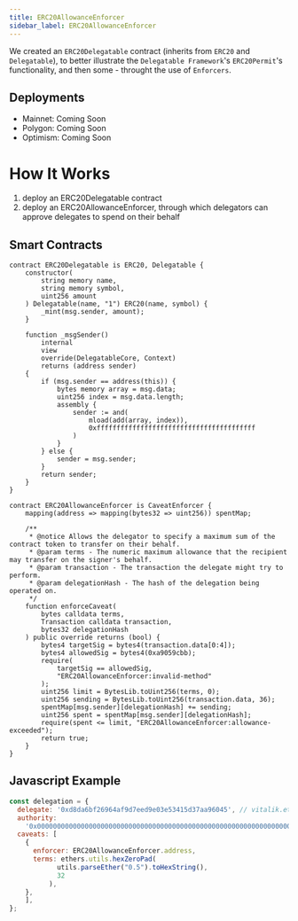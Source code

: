 ```yaml
---
title: ERC20AllowanceEnforcer
sidebar_label: ERC20AllowanceEnforcer
---
```


We created an `ERC20Delegatable` contract (inherits from `ERC20` and `Delegatable`), to better illustrate the `Delegatable Framework`'s `ERC20Permit`'s functionality, and then some - throught the use of `Enforcers`. 

## Deployments

- Mainnet: Coming Soon
- Polygon: Coming Soon
- Optimism: Coming Soon

# How It Works

1. deploy an ERC20Delegatable contract
2. deploy an ERC20AllowanceEnforcer, through which delegators can approve delegates to spend on their behalf

## Smart Contracts
```solidity
contract ERC20Delegatable is ERC20, Delegatable {
    constructor(
        string memory name,
        string memory symbol,
        uint256 amount
    ) Delegatable(name, "1") ERC20(name, symbol) {
        _mint(msg.sender, amount);
    }

    function _msgSender()
        internal
        view
        override(DelegatableCore, Context)
        returns (address sender)
    {
        if (msg.sender == address(this)) {
            bytes memory array = msg.data;
            uint256 index = msg.data.length;
            assembly {
                sender := and(
                    mload(add(array, index)),
                    0xffffffffffffffffffffffffffffffffffffffff
                )
            }
        } else {
            sender = msg.sender;
        }
        return sender;
    }
}
```

```solidity
contract ERC20AllowanceEnforcer is CaveatEnforcer {
    mapping(address => mapping(bytes32 => uint256)) spentMap;

    /**
     * @notice Allows the delegator to specify a maximum sum of the contract token to transfer on their behalf.
     * @param terms - The numeric maximum allowance that the recipient may transfer on the signer's behalf.
     * @param transaction - The transaction the delegate might try to perform.
     * @param delegationHash - The hash of the delegation being operated on.
     */
    function enforceCaveat(
        bytes calldata terms,
        Transaction calldata transaction,
        bytes32 delegationHash
    ) public override returns (bool) {
        bytes4 targetSig = bytes4(transaction.data[0:4]);
        bytes4 allowedSig = bytes4(0xa9059cbb);
        require(
            targetSig == allowedSig,
            "ERC20AllowanceEnforcer:invalid-method"
        );
        uint256 limit = BytesLib.toUint256(terms, 0);
        uint256 sending = BytesLib.toUint256(transaction.data, 36);
        spentMap[msg.sender][delegationHash] += sending;
        uint256 spent = spentMap[msg.sender][delegationHash];
        require(spent <= limit, "ERC20AllowanceEnforcer:allowance-exceeded");
        return true;
    }
}

```
## Javascript Example

```js
const delegation = {
  delegate: '0xd8da6bf26964af9d7eed9e03e53415d37aa96045', // vitalik.eth
  authority:
    '0x0000000000000000000000000000000000000000000000000000000000000000',
  caveats: [
    {
      enforcer: ERC20AllowanceEnforcer.address,
      terms: ethers.utils.hexZeroPad(
            utils.parseEther("0.5").toHexString(),
            32
          ),
    },
    ],
};
```

